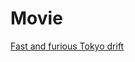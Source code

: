 # Movie
[Fast and furious Tokyo drift](https://drive.google.com/file/d/1HAS9xxonRByJVXl9LcTWgTOsoa7WU4LI/view?usp=drivesd)
